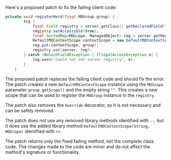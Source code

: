 Here's a proposed patch to fix the failing client code:
```java
private void registerHard(final MOGroup group) {
        try {
            final Field registry = server.getClass().getDeclaredField("registry");
            registry.setAccessible(true);
            final SortedMap<MOScope, ManagedObject> reg = server.getRegistry();
            DefaultMOContextScope contextScope = new DefaultMOContextScope(new OctetString(""), group.getScope());
            reg.put(contextScope, group);
            registry.set(server, reg);
        } catch (NoSuchFieldException | IllegalAccessException e) {
            log.warn("could not set server registry", e);
        }
    }
```

The proposed patch replaces the failing client code and should fix the error. The patch creates a new `DefaultMOContextScope` instance using the `MOScope` parameter `group.getScope()` and the empty string `""`. This creates a new scope that can be used to register the `MOGroup` instance in the `registry`.


The patch also removes the `Override` decorator, as it is not necessary and can be safely removed.

The patch does not use any removed library methods identified with `--`, but it does use the added library method `DefaultMOContextScope(String, MOScope)` identified with `++`.


The patch returns only the fixed failing method, not the complete class code. The changes made to the code are minor and do not affect the method's signature or functionality.